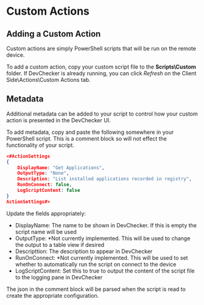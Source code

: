 # Custom Actions

## Adding a Custom Action
Custom actions are simply PowerShell scripts that will be run on the remote device. 

To add a custom action, copy your custom script file to the **Scripts\Custom** folder. If DevChecker is already running, you can click *Refresh* on the Client Side\Actions\Custom Actions tab.

## Metadata

Additional metadata can be added to your script to control how your custom action is presented in the DevChecker UI.

To add metadata, copy and paste the following somewhere in your PowerShell script. This is a comment block so will not effect the functionality of your script. 

```json
<#ActionSettings
{
    DisplayName: "Get Applications",
    OutputType: "None",
    Description: "List installed applications recorded in registry",
    RunOnConnect: false,
    LogScriptContent: false
}
ActionSettings#>
```

Update the fields appropriately:
* DisplayName: The name to be shown in DevChecker. If this is empty the script name will be used
* OutputType: *Not currently implemented. This will be used to change the output to a table view if desired
* Descripttion: The description to appear in DevChecker
* RunOnConnect: *Not currently implemented. This will be used to set whether to automatically run the script on connect to the device
* LogScriptContent: Set this to true to output the content of the script file to the logging pane in DevChecker

The json in the comment block will be parsed when the script is read to create the appropriate configuration.